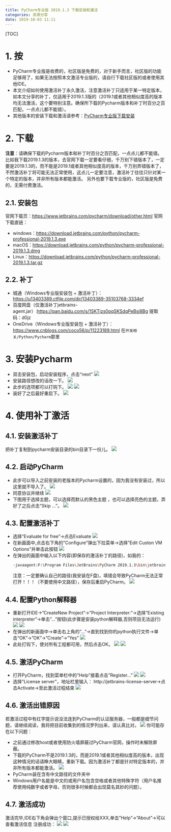 ```yaml
---
title: PyCharm专业版 2019.1.3 下载安装和激活
categories: 资源分享
date: 2019-10-03 11:11
---
```

[TOC]

# 1. 按
* PyCharm专业版是收费的，社区版是免费的，对于新手而言，社区版的功能足够用了，如果无法按照本文激活专业版的，请自行下载社区版的或者使用其他IDE。
* 本文介绍如何使用激活补丁永久激活，注意激活补丁只适用于某一特定版本，如本文分享的补丁，仅适用于2019.1.3版的（2019.1或者其他相似度高的版本均无法激活，这个要特别注意。确保所下载的Pycharm版本和补丁时百分之百匹配，一点点儿都不能错）。
* 其他版本的安装下载和激活请参考：[PyCharm专业版下载安装](https://www.cnblogs.com/coco56/p/11992867.html)

# 2. 下载
**注意**：请确保下载的Pycharm版本和补丁时百分之百匹配，一点点儿都不能错。比如我下载2019.1.3的版本，去官网下载一定要看仔细，千万别下错版本了，一定要是2019.1.3的，而不能是2019.1或者其他相似度高的版本，千万别弄错版本了，不然激活补丁将可能无法正常使用，这点儿一定要注意，激活补丁往往只针对某一个特定的版本，并非所有版本都能激活。
另外也要下载专业版的，社区版是免费的，无需付费激活。
## 2.1. 安装包
官网下载页：https://www.jetbrains.com/pycharm/download/other.html
官网下载直链：
* windows：https://download.jetbrains.com/python/pycharm-professional-2019.1.3.exe
* macOS：https://download.jetbrains.com/python/pycharm-professional-2019.1.3.dmg
* Linux：https://download.jetbrains.com/python/pycharm-professional-2019.1.3.tar.gz


## 2.2. 补丁
* 城通（Windows专业版安装包 + 激活补丁）： https://u13403389.ctfile.com/dir/13403389-35103768-3334ef
* 百度网盘（仅激活补丁jetbrains-agent.jar）:https://pan.baidu.com/s/1SKTjzs0pqSKSdqPeBsi8Bg 提取码：d0jz
* OneDrive（Windows专业版安装包 + 激活补丁）：https://www.cnblogs.com/coco56/p/11223189.html
在`开发相关/Python/Pycharm`那里

# 3. 安装Pycharm
* 双击安装包，启动安装程序，点击“next”
![](https://img-blog.csdnimg.cn/2019071313380199.png?x-oss-process=image/watermark,type_ZmFuZ3poZW5naGVpdGk,shadow_10,text_aHR0cHM6Ly9ibG9nLmNzZG4ubmV0L0NPQ081Ng==,size_16,color_FFFFFF,t_70)
* 安装路径想改的话改一下。
![](https://img-blog.csdnimg.cn/20190721113538317.png?x-oss-process=image/watermark,type_ZmFuZ3poZW5naGVpdGk,shadow_10,text_aHR0cHM6Ly9ibG9nLmNzZG4ubmV0L0NPQ081Ng==,size_16,color_FFFFFF,t_70)
* 此步的选项都可以打钩下。
![](https://img-blog.csdnimg.cn/20191003090142832.png?x-oss-process=image/watermark,type_ZmFuZ3poZW5naGVpdGk,shadow_10,text_aHR0cHM6Ly9ibG9nLmNzZG4ubmV0L0NPQ081Ng==,size_16,color_FFFFFF,t_70)
![](https://img-blog.csdnimg.cn/2019071313390295.png?x-oss-process=image/watermark,type_ZmFuZ3poZW5naGVpdGk,shadow_10,text_aHR0cHM6Ly9ibG9nLmNzZG4ubmV0L0NPQ081Ng==,size_16,color_FFFFFF,t_70)
* 装好了之后最好重启下。
![](https://img-blog.csdnimg.cn/20191003090343175.png?x-oss-process=image/watermark,type_ZmFuZ3poZW5naGVpdGk,shadow_10,text_aHR0cHM6Ly9ibG9nLmNzZG4ubmV0L0NPQ081Ng==,size_16,color_FFFFFF,t_70)

# 4. 使用补丁激活
## 4.1. 安装激活补丁
把补丁复制到pycharm安装目录的bin目录下一份儿。
![](https://img-blog.csdnimg.cn/20190713134255309.png?x-oss-process=image/watermark,type_ZmFuZ3poZW5naGVpdGk,shadow_10,text_aHR0cHM6Ly9ibG9nLmNzZG4ubmV0L0NPQ081Ng==,size_16,color_FFFFFF,t_70)
## 4.2. 启动PyCharm
* 此步可以导入之前安装的老版本的Pycharm设置的，因为我没有安装过，所以这里就不导入了。
![](https://img-blog.csdnimg.cn/20190713144504934.png?x-oss-process=image/watermark,type_ZmFuZ3poZW5naGVpdGk,shadow_10,text_aHR0cHM6Ly9ibG9nLmNzZG4ubmV0L0NPQ081Ng==,size_16,color_FFFFFF,t_70)
* 同意协议并继续
![](https://img-blog.csdnimg.cn/20190713144517636.png?x-oss-process=image/watermark,type_ZmFuZ3poZW5naGVpdGk,shadow_10,text_aHR0cHM6Ly9ibG9nLmNzZG4ubmV0L0NPQ081Ng==,size_16,color_FFFFFF,t_70)
* 下图用于选择主题，可以选择而默认的黑色主题 ，也可以选择亮色的主题，弄好了之后点击“Skip …”。
![](https://img-blog.csdnimg.cn/20191003091156343.png?x-oss-process=image/watermark,type_ZmFuZ3poZW5naGVpdGk,shadow_10,text_aHR0cHM6Ly9ibG9nLmNzZG4ubmV0L0NPQ081Ng==,size_16,color_FFFFFF,t_70)

## 4.3. 配置激活补丁
* 选择“Evaluate for free”->点击Evaluate
![](https://img-blog.csdnimg.cn/20190713144428849.png?x-oss-process=image/watermark,type_ZmFuZ3poZW5naGVpdGk,shadow_10,text_aHR0cHM6Ly9ibG9nLmNzZG4ubmV0L0NPQ081Ng==,size_16,color_FFFFFF,t_70)
* 在新画面中,点击右下角的”Configure”弹出下拉菜单->选择”Edit Custon VM Options”并单击此按钮
![](https://img-blog.csdnimg.cn/20190713145434588.png?x-oss-process=image/watermark,type_ZmFuZ3poZW5naGVpdGk,shadow_10,text_aHR0cHM6Ly9ibG9nLmNzZG4ubmV0L0NPQ081Ng==,size_16,color_FFFFFF,t_70)
* 在弹出的画面中输入以下内容(即保存的激活补丁的路径)，如我的：
    ```bash
    -javaagent:F:\Program Files\JetBrains\PyCharm 2019.1.3\bin\jetbrains-agent.jar
    ```
    注意：一定要确认自己的路径(我安装在F盘)，填错会导致PyCharm无法正常打开！！！（不要使用中文路径），保存后重启PyCharm。
![](https://img-blog.csdnimg.cn/20190713145516401.png?x-oss-process=image/watermark,type_ZmFuZ3poZW5naGVpdGk,shadow_10,text_aHR0cHM6Ly9ibG9nLmNzZG4ubmV0L0NPQ081Ng==,size_16,color_FFFFFF,t_70)

## 4.4. 配置Python解释器
* 重新打开IDE->”CreateNew Project”->”Project Interpreter:”->选择”Existing interpreter”->单击”…”按钮(此步骤是安装python解释器,否则项目无法运行)
![](https://imgconvert.csdnimg.cn/aHR0cHM6Ly9pLmxvbGkubmV0LzIwMTkvMDcvMTMvNWQyOTg0YWZhMzNjYzM2MjE3LnBuZw)
![](https://img-blog.csdnimg.cn/20190713145534804.png?x-oss-process=image/watermark,type_ZmFuZ3poZW5naGVpdGk,shadow_10,text_aHR0cHM6Ly9ibG9nLmNzZG4ubmV0L0NPQ081Ng==,size_16,color_FFFFFF,t_70)
* 在弹出的新画面中->单击右上角的”…”->直到找到你的python执行文件->单击“OK”->”OK”->”Create”->”Yes”
![](https://img-blog.csdnimg.cn/20190713145551160.png?x-oss-process=image/watermark,type_ZmFuZ3poZW5naGVpdGk,shadow_10,text_aHR0cHM6Ly9ibG9nLmNzZG4ubmV0L0NPQ081Ng==,size_16,color_FFFFFF,t_70)
* 此处打钩下，使对所有工程都可用，然后点击OK。
![](https://imgconvert.csdnimg.cn/aHR0cHM6Ly9pLmxvbGkubmV0LzIwMTkvMDcvMTMvNWQyOTg1NmQ3NjAzMjY5NzY1LnBuZw)
![](https://imgconvert.csdnimg.cn/aHR0cHM6Ly9pLmxvbGkubmV0LzIwMTkvMDcvMTMvNWQyOTg1N2U5YmJlOTg4OTM5LnBuZw)

## 4.5. 激活PyCharm
* 打开PyCharm，找到菜单栏中的“Help”接着点击”Register…”
![](https://imgconvert.csdnimg.cn/aHR0cHM6Ly9pLmxvbGkubmV0LzIwMTkvMDcvMTMvNWQyOTg1OTBkNTUyMTk0NjIxLnBuZw)
![](https://imgconvert.csdnimg.cn/aHR0cHM6Ly9pLmxvbGkubmV0LzIwMTkvMDcvMTMvNWQyOTg1YjhjODY0OTk2ODU1LnBuZw)
* 选择”License server”，地址栏里输入： http://jetbrains-license-server->点击Activate->至此激活过程结束
![](https://img-blog.csdnimg.cn/2019071409291416.png?x-oss-process=image/watermark,type_ZmFuZ3poZW5naGVpdGk,shadow_10,text_aHR0cHM6Ly9ibG9nLmNzZG4ubmV0L0NPQ081Ng==,size_16,color_FFFFFF,t_70)

## 4.6. 激活出错原因
若激活过程中有红字提示说没法连到PyCharm的认证服务器，一般都是细节问题，请继续阅读，我将把目前收集到的情况罗列出来，请认真比对。
![](https://img-blog.csdnimg.cn/20190720180730118.png?x-oss-process=image/watermark,type_ZmFuZ3poZW5naGVpdGk,shadow_10,text_aHR0cHM6Ly9ibG9nLmNzZG4ubmV0L0NPQ081Ng==,size_16,color_FFFFFF,t_70)
你可能存在以下问题：
* 之前通过修改host或者使用防火墙屏蔽过PyCharm官网，操作时未解除屏蔽。
* 下载的PyCharm不是2019.1.3的，而是2019.1或者其他相似度高的版本，出现这种情况的话请睁大眼睛，重新下载。因为激活补丁都是针对特定版本的，并非所有版本都能激活。
![](https://img-blog.csdnimg.cn/20190721003714928.png?x-oss-process=image/watermark,type_ZmFuZ3poZW5naGVpdGk,shadow_10,text_aHR0cHM6Ly9ibG9nLmNzZG4ubmV0L0NPQ081Ng==,size_16,color_FFFFFF,t_70)
* PyCharm装在含有中文路径的文件夹中
* Windows用户名能是中文的或用户名包含空格或者其他特殊字符（用户名推荐使用纯数字或者字母，否则很多时候都会出现莫名其妙的问题）。

## 4.7. 激活成功
激活完毕,IDE右下角会弹出个窗口,提示已授权给XXX,单击”Help”->”About”->可以查看激活信息
注册成功：
![](https://img-blog.csdnimg.cn/20190713152102712.png?x-oss-process=image/watermark,type_ZmFuZ3poZW5naGVpdGk,shadow_10,text_aHR0cHM6Ly9ibG9nLmNzZG4ubmV0L0NPQ081Ng==,size_16,color_FFFFFF,t_70)
![](https://img-blog.csdnimg.cn/20190802204834939.png?x-oss-process=image/watermark,type_ZmFuZ3poZW5naGVpdGk,shadow_10,text_aHR0cHM6Ly9ibG9nLmNzZG4ubmV0L0NPQ081Ng==,size_16,color_FFFFFF,t_70)